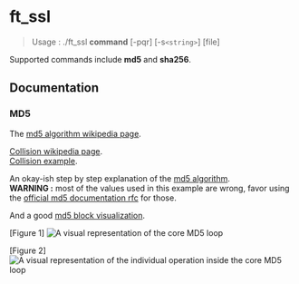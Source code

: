 # ft_ssl

> Usage : ./ft_ssl **command** [-pqr] [-s`<string>`] [file]

Supported commands include **md5** and **sha256**.

## Documentation

### MD5

The [md5 algorithm wikipedia page](https://en.wikipedia.org/wiki/MD5).

[Collision wikipedia page](https://en.wikipedia.org/wiki/Hash_collision).\
[Collision example](https://crypto.stackexchange.com/questions/1434/are-there-two-known-strings-which-have-the-same-md5-hash-value).

An okay-ish step by step explanation of the [md5 algorithm](https://www.comparitech.com/blog/information-security/md5-algorithm-with-examples/).\
**WARNING :** most of the values used in this example are wrong, favor using the [official md5 documentation rfc](https://www.ietf.org/rfc/rfc1321.txt) for those.

And a good [md5 block visualization](https://fthb321.github.io/MD5-Hash/MD5OurVersion2.html).

[Figure 1]
![A visual representation of the core MD5 loop](https://cdn.comparitech.com/wp-content/uploads/2021/06/md5-no-2fix-02-scaled.jpg)

[Figure 2]
![A visual representation of the individual operation inside the core MD5 loop](https://cdn.comparitech.com/wp-content/uploads/2021/06/md5-011-scaled.jpg)
